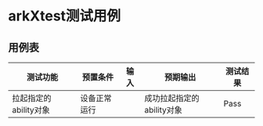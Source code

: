 # arkXtest测试用例

## 用例表

|测试功能|预置条件|输入|预期输出|测试结果|
|--------------------------------|--------------------------------|--------------------------------|--------------------------------|--------------------------------|
|拉起指定的ability对象|	设备正常运行|		|成功拉起指定的ability对象|Pass|
